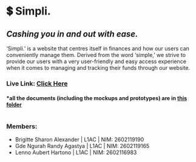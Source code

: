 # 💲 Simpli. 
## _Cashing you in and out with ease._
‘Simpli.’ is a website that centres itself in finances and how our users can conveniently manage them. Derived from the word ‘simple,’ we strive to provide our users with a very user-friendly and easy access experience when it comes to managing and tracking their funds through our website.
### Live Link: [Click Here](https://guhd01.github.io/simpli-hci/index.html)
#### *all the documents (including the mockups and prototypes) are in [this folder](https://github.com/GuhD01/simpli-hci/tree/main/documents)

#

### Members:
- Brigitte Sharon Alexander | L1AC | NIM: 2602119190
- Gde Ngurah Randy Agastya | L1AC | NIM: 2602119165
- Lenno Aubert Hartono | L1AC | NIM: 2602116983







